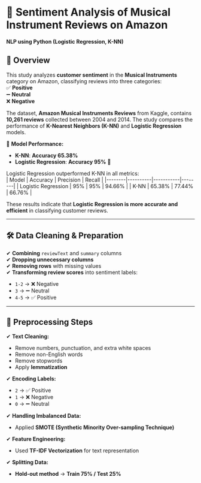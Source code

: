 # 🎵 Sentiment Analysis of Musical Instrument Reviews on Amazon  
**NLP using Python (Logistic Regression, K-NN)**  

## 📌 Overview  
This study analyzes **customer sentiment** in the **Musical Instruments** category on Amazon, classifying reviews into three categories:  
✅ **Positive**  
➖ **Neutral**  
❌ **Negative**  

The dataset, **Amazon Musical Instruments Reviews** from Kaggle, contains **10,261 reviews** collected between 2004 and 2014. The study compares the performance of **K-Nearest Neighbors (K-NN)** and **Logistic Regression** models.  

🔹 **Model Performance:**  
- **K-NN**: **Accuracy 65.38%**  
- **Logistic Regression**: **Accuracy 95%** 🎯  

Logistic Regression outperformed K-NN in all metrics:  
| Model | Accuracy | Precision | Recall |
|--------|----------|-----------|--------|
| Logistic Regression | 95% | 95% | 94.66% |
| K-NN | 65.38% | 77.44% | 66.76% |

These results indicate that **Logistic Regression is more accurate and efficient** in classifying customer reviews.  

---

## 🛠️ **Data Cleaning & Preparation**  
✔ **Combining** `reviewText` and `summary` columns  
✔ **Dropping unnecessary columns**  
✔ **Removing rows** with missing values  
✔ **Transforming review scores** into sentiment labels:  
  - `1-2` → ❌ Negative  
  - `3` → ➖ Neutral  
  - `4-5` → ✅ Positive  

---

## 🔄 **Preprocessing Steps**  
✔ **Text Cleaning:**  
   - Remove numbers, punctuation, and extra white spaces  
   - Remove non-English words  
   - Remove stopwords  
   - Apply **lemmatization**  

✔ **Encoding Labels:**  
   - `2` → ✅ Positive  
   - `1` → ❌ Negative  
   - `0` → ➖ Neutral  

✔ **Handling Imbalanced Data:**  
   - Applied **SMOTE (Synthetic Minority Over-sampling Technique)**  

✔ **Feature Engineering:**  
   - Used **TF-IDF Vectorization** for text representation  

✔ **Splitting Data:**  
   - **Hold-out method** → **Train 75% / Test 25%**  


